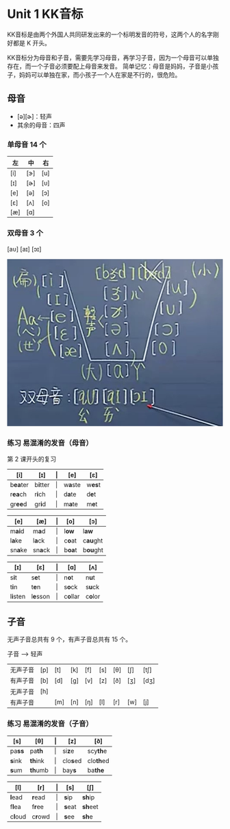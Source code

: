 # Unit 1 KK音标

KK音标是由两个外国人共同研发出来的一个标明发音的符号，这两个人的名字刚好都是 K 开头。

KK音标分为母音和子音，需要先学习母音，再学习子音，因为一个母音可以单独存在，而一个子音必须要配上母音来发音。
简单记忆：母音是妈妈，子音是小孩子，妈妈可以单独在家，而小孩子一个人在家是不行的，很危险。

## 母音

- [ə][ɚ]：轻声
- 其余的母音：四声

### 单母音 14 个
| 左 | 中 | 右 |
| - | - | - |
| [i] | [ɝ] | [u] |
| [ɪ] | [ɚ] | [ᴜ] |
| [e] | [ə] | [ɔ] |
| [ɛ] | [ʌ] | [o] |
| [æ] | [ɑ] | |

### 双母音 3 个

[aᴜ] [aɪ] [ɔɪ]

![单-双母音图例](assets/单-双母音图例.png)

### 练习 易混淆的发音（母音）

第 2 课开头的复习

| [i] | [ɪ] |  \| | [e] | [ɛ] |
| -   | -   | - | -   | -   |
| b**ea**ter | b**i**tter | \| | w**a**ste | w**es**t  |
| r**ea**ch  | r**i**ch   | \| | d**a**te  | d**e**t   |
| gr**ee**d  | gr**i**d   | \| | m**a**te  | m**e**t   |

| [e] | [æ] | \| | [o] | [ɔ] |
| -   | -   | -  | -   | -   |
| m**ai**d | m**a**d    | \| | l**ow**   | l**aw**    |
| l**a**ke | l**a**ck   | \| | c**o**at  | c**au**ght |
| sn**a**ke | sn**a**ck | \| | b**oa**t  | b**ou**ght |

| [ɪ] | [ɛ] | \| | [ɑ] | [ʌ] |
| -   | -   | -  | -   | -   |
| s**i**t    | s**e**t    | \| | n**o**t     | n**u**t   |
| t**i**n    | t**e**n    | \| | s**o**ck    | s**u**ck  |
| l**i**sten | l**e**sson | \| | c**o**llar  | c**o**lor |

## 子音

无声子音总共有 9 个，有声子音总共有 15 个。

子音 ——> 轻声

| | | | | | | | | |
| - | - | - | - | - | - | - | - | - |
| 无声子音 | [p] | [t] | [k] | [f] | [s] | [θ] | [ʃ] | [tʃ] |
| 有声子音 | [b] | [d] | [g] | [v] | [z] | [ð] | [ʒ] | [dʒ] |
| 无声子音 | [h] |
| 有声子音 |     | [m] | [n] | [ŋ] | [l] | [r] | [w] | [j]  |

### 练习 易混淆的发音（子音）

| [s] | [θ] | \| | [z] | [ð] |
| - | - | - | - | - |
| pa**ss** | pa**th**  | \| | si**z**e   | scy**th**e  |
| **s**ink | **th**ink | \| | clo**s**ed | clo**th**ed |
| **s**um  | **th**umb | \| | bay**s**   | ba**the**   |

| [l] | [r] | \| | [s] | [ʃ] |
| - | - | - | - | - |
| **l**ead   | **r**ead  | \| | **s**ip   | **sh**ip  |
| f**l**ea   | f**r**ee  | \| | **s**eat  | **sh**eet |
| c**l**oud  | c**r**owd | \| | **s**ee   | **sh**e   |